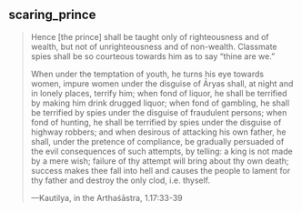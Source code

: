 ## scaring_prince
> Hence [the prince] shall be taught only of righteousness and of wealth, but not of unrighteousness and of non-wealth. Classmate spies shall be so courteous towards him as to say “thine are we.”
> 
> When under the temptation of youth, he turns his eye towards women, impure women under the disguise of Āryas shall, at night and in lonely places, terrify him; when fond of liquor, he shall be terrified by making him drink drugged liquor; when fond of gambling, he shall be terrified by spies under the disguise of fraudulent persons; when fond of hunting, he shall be terrified by spies under the disguise of highway robbers; and when desirous of attacking his own father, he shall, under the pretence of compliance, be gradually persuaded of the evil consequences of such attempts, by telling: a king is not made by a mere wish; failure of thy attempt will bring about thy own death; success makes thee fall into hell and causes the people to lament for thy father and destroy the only clod, i.e. thyself.
> 
> —Kautilya, in the Arthaśāstra, 1.17:33-39